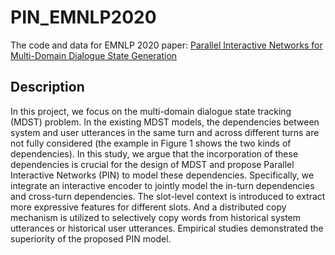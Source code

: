 # PIN_EMNLP2020
The code and data for EMNLP 2020 paper: [Parallel Interactive Networks for Multi-Domain Dialogue State Generation](https://arxiv.org/pdf/2009.07616.pdf)

## Description
In this project, we focus on the multi-domain dialogue state tracking (MDST) problem. In the existing MDST models, the dependencies between system and user utterances in the same turn and across different turns are not fully considered (the example in Figure 1 shows the two kinds of dependencies). In this study, we argue that the incorporation of these dependencies is crucial for the design of MDST and propose Parallel Interactive Networks (PIN) to model these dependencies. Specifically, we integrate an interactive encoder to jointly model the in-turn dependencies and cross-turn dependencies. The slot-level context is introduced to extract more expressive features for different slots. And a distributed copy mechanism is utilized to selectively copy words from historical system utterances or historical user utterances. Empirical studies demonstrated the superiority of the proposed PIN model.

